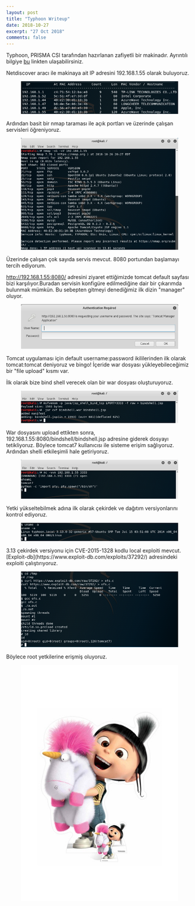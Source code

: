 ```yaml
---
layout: post
title: "Typhoon Writeup"
date: 2018-10-27
excerpt: "27 Oct 2018"
comments: false
---
```


Typhoon, PRISMA CSI tarafından hazırlanan zafiyetli bir  makinadır. Ayrıntılı bilgiye [bu](https://www.prismacsi.com/typhoon-vulnerable-vm/) linkten ulaşabilirsiniz.

Netdiscover aracı ile makinaya ait IP adresini 192.168.1.55 olarak buluyoruz.
<figure >
    <img src="/assets/img/tayfun/1.png">
</figure>
Ardından basit bir nmap taraması ile açık portları ve üzerinde çalışan servisleri öğreniyoruz.
<figure >
    <img src="/assets/img/tayfun/2.png">
</figure>
Üzerinde çalışan çok sayıda servis mevcut. 8080 portundan başlamayı tercih ediyorum.

http://192.168.1.55:8080/ adresini ziyaret ettiğimizde tomcat default sayfası bizi karşılıyor.Buradan servisin konfigüre edilmediğine dair bir çıkarımda bulunmak mümkün. Bu sebepten gitmeyi denediğimiz ilk dizin "manager" oluyor. 
<figure >
    <img src="/assets/img/tayfun/3.png">
</figure>
Tomcat uygulaması için default username:password ikililerinden ilk olarak tomcat:tomcat deniyoruz ve bingo! İçeride war dosyası yükleyebileceğimiz bir "file upload" kısmı var.

İlk olarak bize bind shell verecek olan bir war dosyası oluşturuyoruz.
<figure >
    <img src="/assets/img/tayfun/4.png">
</figure>
War dosyasını upload ettikten sonra, 192.168.1.55:8080/bindshell/bindshell.jsp adresine giderek dosyayı tetikliyoruz.
Böylece tomcat7 kullanıcısı ile sisteme erişim sağlıyoruz. Ardından  shelli etkileşimli hale getiriyoruz.
<figure >
    <img src="/assets/img/tayfun/5.png">
</figure>
Yetki yükseltebilmek adına ilk olarak çekirdek ve dağıtım versiyonlarını kontrol ediyoruz.
<figure >
    <img src="/assets/img/tayfun/6.png">
</figure>
3.13 çekirdek versiyonu için  CVE-2015-1328 kodlu local exploiti mevcut.[Exploit-db](https://www.exploit-db.com/exploits/37292/) adresindeki exploiti çalıştırıyoruz.   
<figure >
    <img src="/assets/img/tayfun/7.png">
</figure>
Böylece root yetkilerine erişmiş oluyoruz.
<figure >
    <img src="/assets/img/tayfun/bb.jpg">
</figure>
